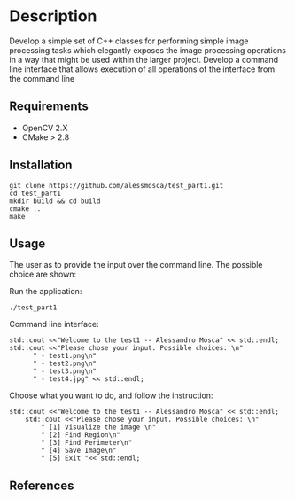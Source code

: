 # Description 
Develop a simple set of C++ classes for performing simple image processing tasks which elegantly exposes the image processing operations in a way that might be used within the larger project.
Develop a command line interface that allows execution of all operations of the interface from the command line


## Requirements
- OpenCV 2.X
- CMake > 2.8

## Installation 
```
git clone https://github.com/alessmosca/test_part1.git
cd test_part1
mkdir build && cd build 
cmake .. 
make 
```

## Usage
The user as to provide the input over the command line.
The possible choice are shown: 

Run the application:
```
./test_part1
```
Command line interface: 

```
std::cout <<"Welcome to the test1 -- Alessandro Mosca" << std::endl;
std::cout <<"Please chose your input. Possible choices: \n"
      " - test1.png\n"
      " - test2.png\n"
      " - test3.png\n"
      " - test4.jpg" << std::endl;
```
Choose what you want to do, and follow the instruction: 
```
std::cout <<"Welcome to the test1 -- Alessandro Mosca" << std::endl;
    std::cout <<"Please chose your input. Possible choices: \n"
		" [1] Visualize the image \n"
		" [2] Find Region\n"
		" [3] Find Perimeter\n"
		" [4] Save Image\n" 
		" [5] Exit "<< std::endl;
```


## References
